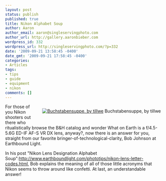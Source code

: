 ```yaml
---
layout: post
status: publish
published: true
title: Nikon Alphabet Soup
author: Aaron
author_email: aaron@singleservingphoto.com
author_url: http://gallery.aaronbieber.com
wordpress_id: 332
wordpress_url: http://singleservingphoto.com/?p=332
date: '2009-09-21 13:58:45 -0400'
date_gmt: '2009-09-21 17:58:45 -0400'
categories:
- Articles
tags:
- tips
- guide
- equipment
- nikon
comments: []
---
```

<div style="float:right;margin:0 0 15px 15px;">

[![Buchstabensuppe, by
tillwe](http://farm1.static.flickr.com/31/44986844_2f13770222_m.jpg "Buchstabensuppe, by tillwe")](http://www.flickr.com/photos/tillwe/44986844/)
Buchstabensuppe, by tillwe

</div>

For those of you Nikon shooters out there who ritualistically browse the
B&H catalog and wonder What on Earth is a f/4.5-5.6G ED-IF AF-S VR DX
lens, anyway?, now there is an answer for you, straight from our
favorite bringer-of-technological-clarity, Bob Johnson at Earthbound
Light.

In his post "Nikon Lens Designation Alphabet
Soup":http://www.earthboundlight.com/phototips/nikon-lens-letter-codes.html,
Bob explains the meaning of all of those little acronyms that Nikon
seems to throw around like confetti. At last, an understandable answer!

